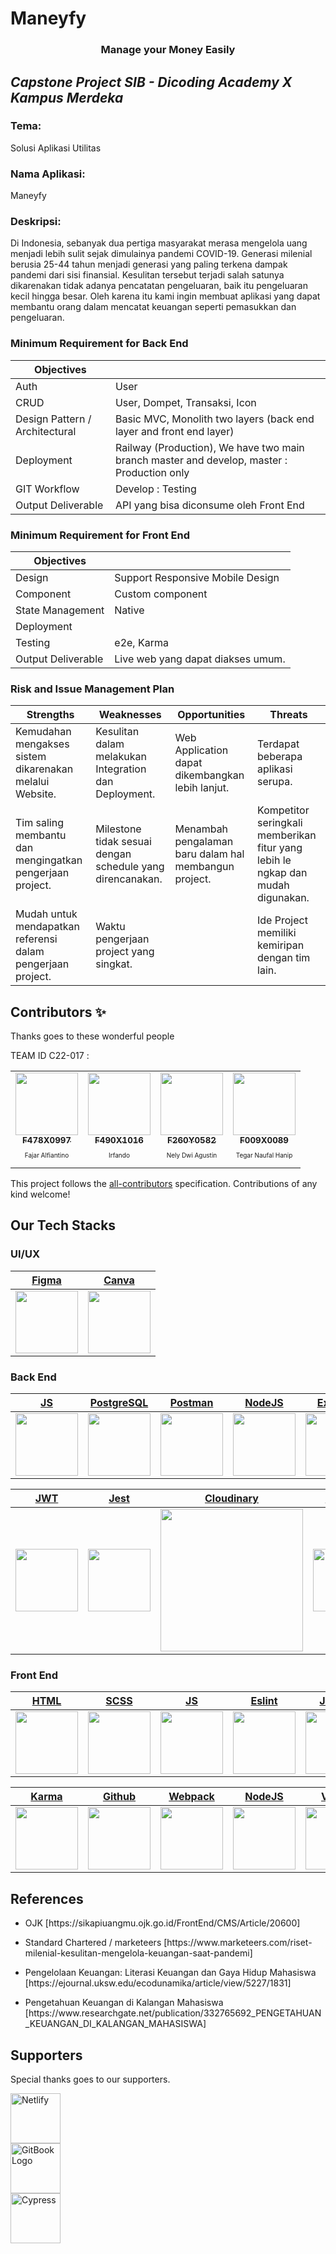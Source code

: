 # Maneyfy

<p align="center">
  <h3 align="center">Manage your Money Easily</h3>
</p>

## _Capstone Project SIB - Dicoding Academy X Kampus Merdeka_

### Tema:
Solusi Aplikasi Utilitas

### Nama Aplikasi:
Maneyfy

### Deskripsi:
Di Indonesia, sebanyak dua pertiga masyarakat merasa mengelola uang menjadi lebih sulit sejak dimulainya pandemi COVID-19. Generasi milenial berusia 25-44 tahun menjadi generasi yang paling terkena dampak pandemi dari sisi finansial. Kesulitan tersebut terjadi salah satunya dikarenakan tidak adanya pencatatan pengeluaran, baik itu pengeluaran kecil hingga besar. Oleh karena itu kami ingin membuat aplikasi yang dapat membantu orang dalam mencatat keuangan seperti pemasukkan dan pengeluaran.

### Minimum Requirement for Back End

| Objectives |  |
| ------ | ------ |
| Auth | User |
| CRUD | User, Dompet, Transaksi, Icon |
| Design Pattern / Architectural | Basic MVC, Monolith two layers (back end layer and front end layer) |
| Deployment | Railway (Production), We have two main branch master and develop, master : Production only |
| GIT Workflow | Develop : Testing |
| Output Deliverable | API yang bisa diconsume oleh Front End |

### Minimum Requirement for Front End

| Objectives |  |
| ------ | ------ |
| Design | Support Responsive Mobile Design |
| Component | Custom component |
| State Management | Native |
| Deployment |  |
| Testing | e2e, Karma |
| Output Deliverable | Live web yang dapat diakses umum. |

### Risk and Issue Management Plan

| Strengths | Weaknesses | Opportunities | Threats |
| ------ | ------ | ------ | ------ |
| Kemudahan mengakses sistem dikarenakan melalui Website. | Kesulitan dalam melakukan Integration dan Deployment. | Web Application dapat dikembangkan lebih lanjut. | Terdapat beberapa aplikasi serupa. |
| Tim saling membantu dan mengingatkan pengerjaan project. | Milestone tidak sesuai dengan schedule yang direncanakan. | Menambah pengalaman baru dalam hal membangun project. | Kompetitor seringkali memberikan fitur yang lebih le ngkap dan mudah digunakan. |
| Mudah untuk mendapatkan referensi dalam pengerjaan project. | Waktu pengerjaan project yang singkat. |  | Ide Project memiliki kemiripan dengan tim lain. |

## Contributors ✨

Thanks goes to these wonderful people

<!-- ALL-CONTRIBUTORS-LIST:START - Do not remove or modify this section -->
<!-- prettier-ignore-start -->
<!-- markdownlint-disable -->
<table>
  <tr>
    TEAM ID C22-017 :
    <td align="center"><a href="https://github.com/fajaralf"><img src="https://avatars.githubusercontent.com/u/91827168?v=4" width="100px;" alt=""/><br /><sub><b>F478X0997</b></sub></a><br /><p style="font-size:10px">Fajar Alfiantino</p></td>
    <td align="center"><a href="https://github.com/IrfandoAritonang"><img src="https://avatars.githubusercontent.com/u/75372211?v=4" width="100px;" alt=""/><br /><sub><b>F490X1016</b></sub></a><br /><p style="font-size:10px">Irfando</p></td>
    <td align="center"><a href="https://github.com/nee18"><img src="https://avatars.githubusercontent.com/u/99226926?v=4" width="100px;" alt=""/><br /><sub><b>F260Y0582</b></sub></a><br /><p style="font-size:10px">Nely Dwi Agustin</p></td>
    <td align="center"><a href="https://github.com/TegarNH"><img src="https://avatars.githubusercontent.com/u/55114771?v=4" width="100px;" alt=""/><br /><sub><b>F009X0089</b></sub></a><br /><p style="font-size:10px">Tegar Naufal Hanip</p></td>
  </tr>
</table>

<!-- markdownlint-restore -->
<!-- prettier-ignore-end -->

<!-- ALL-CONTRIBUTORS-LIST:END -->

This project follows the [all-contributors](https://github.com/all-contributors/all-contributors) specification. Contributions of any kind welcome!

## Our Tech Stacks

### UI/UX
| [Figma](https://www.figma.com/)      | [Canva](https://www.canva.com/id_id/)      |
|------------|------------|
| <img src="https://user-images.githubusercontent.com/60727435/174691354-6a8a8794-60a1-4520-887f-0ca62bc2fd3e.svg" width="100"> | <img src="https://upload.wikimedia.org/wikipedia/commons/0/08/Canva_icon_2021.svg" width="100"> |

### Back End
| [JS](https://developer.mozilla.org/en-US/docs/Web/JavaScript)      | [PostgreSQL](https://www.postgresql.org/)      | [Postman](https://www.postman.com/)      | [NodeJS](https://nodejs.org/en/)      | [Express](https://expressjs.com/)      | [Sequelize](https://sequelize.org/)      |
|-------------|-------------|-------------|-------------|-------------|-------------|
| <img src="https://www.computerhope.com/jargon/j/javascript.png" width="100"> | <img src="https://upload.wikimedia.org/wikipedia/commons/2/29/Postgresql_elephant.svg" width="100"> | <img src="https://miro.medium.com/max/640/1*4b2A9LnOXidRaqXXU8CZMA.webp" width="100"> | <img src="https://user-images.githubusercontent.com/60727435/174690843-9fdfac60-e4c0-4ae8-a565-8212bd720ace.png" width="100"> | <img src="https://img2.pngdownload.id/20180614/aut/kisspng-node-js-express-js-javascript-solution-stack-web-a-5b22b9d544a3c5.7437956215290024532812.jpg" width="100"> | <img src="https://sequelize.org/img/logo.svg" width="100"> |

| [JWT](https://jwt.io/)      | [Jest](https://jestjs.io/)      | [Cloudinary](https://cloudinary.com/)      | [Railway](https://railway.app/)      | [Github](https://github.com/)      |
|-------------|-------------|-------------|-------------|-------------|
| <img src="https://jwt.io/img/pic_logo.svg" width="100"> | <img src="https://cdn.freebiesupply.com/logos/large/2x/jest-logo-png-transparent.png" width="100"> | <img src="https://upload.wikimedia.org/wikipedia/commons/b/b2/Cloudinary_logo.svg" width="228"> | <img src="https://railway.app/brand/logo-light.png" width="100"> | <img src="https://github.githubassets.com/images/modules/logos_page/Octocat.png" width="100"> |

### Front End
| [HTML](https://www.w3schools.com/html/)      | [SCSS](https://sass-lang.com/)      | [JS](https://developer.mozilla.org/en-US/docs/Web/JavaScript)      | [Eslint](https://eslint.org/)      | [Jquery](https://jquery.com/)      | [Bootstrap](https://getbootstrap.com/)      |
|-------------|-------------|-------------|-------------|-------------|-------------|
| <img src="https://upload.wikimedia.org/wikipedia/commons/6/61/HTML5_logo_and_wordmark.svg" width="100"> | <img src="https://upload.wikimedia.org/wikipedia/commons/9/96/Sass_Logo_Color.svg" width="100"> | <img src="https://www.computerhope.com/jargon/j/javascript.png" width="100"> | <img src="https://upload.wikimedia.org/wikipedia/commons/e/e3/ESLint_logo.svg" width="100"> | <img src="https://static.javatpoint.com/jquerypages/images/jquery-tutorial.jpg" width="100"> | <img src="https://upload.wikimedia.org/wikipedia/commons/b/b2/Bootstrap_logo.svg" width="100"> |

| [Karma](https://karma-runner.github.io/latest/index.html)      | [Github](https://github.com/)      | [Webpack](https://webpack.js.org/)      |[NodeJS](https://nodejs.org/en/)      | [Vercel](https://vercel.com/)      | [Prettier](https://prettier.io/)      |
|-------------|-------------|-------------|-------------|-------------|-------------|
| <img src="https://karma-runner.github.io/assets/img/banner.png" width="100"> | <img src="https://github.githubassets.com/images/modules/logos_page/Octocat.png" width="100"> | <img src="https://raw.githubusercontent.com/webpack/media/master/logo/icon.png" width="100"> | <img src="https://user-images.githubusercontent.com/60727435/174690843-9fdfac60-e4c0-4ae8-a565-8212bd720ace.png" width="100"> | <img src="https://karmanivero.us/assets/images/vercel-logo.png" width="100"> | <img src="https://avatars.githubusercontent.com/u/25822731?s=200&v=4" width="100"> |

## References
<ul>
  <li><p>OJK [https://sikapiuangmu.ojk.go.id/FrontEnd/CMS/Article/20600]</p></li>
  <li><p>Standard Chartered / marketeers [https://www.marketeers.com/riset-milenial-kesulitan-mengelola-keuangan-saat-pandemi]</p></li>
  <li><p>Pengelolaan Keuangan: Literasi Keuangan dan Gaya Hidup Mahasiswa [https://ejournal.uksw.edu/ecodunamika/article/view/5227/1831]</p></li>
  <li><p>Pengetahuan Keuangan di Kalangan Mahasiswa [https://www.researchgate.net/publication/332765692_PENGETAHUAN_KEUANGAN_DI_KALANGAN_MAHASISWA]</p></li>
</ul>

## Supporters

Special thanks goes to our supporters.

<p>
  <a href="https://www.netlify.com/" target="_blank" rel="noopener noreferrer"><img height="80" src="https://dicoding-web-img.sgp1.cdn.digitaloceanspaces.com/original/commons/certificate_logo.png" alt="Netlify"></a><br/>
  <a href="https://www.gitbook.com/" target="_blank" rel="noopener noreferrer"><img height="80" src="https://kampusmerdeka.kemdikbud.go.id/static/media/logo-white@2x.5330316a.webp" alt="GitBook Logo"></a></br>
  <a href="https://www.cypress.io/" target="_blank" rel="noopener noreferrer"><img height="80" alt="Cypress" src="https://kampusmerdeka.kemdikbud.go.id/static/media/logo-pendidikan@2x.0ce0acdc.webp" /></a>
</p>
